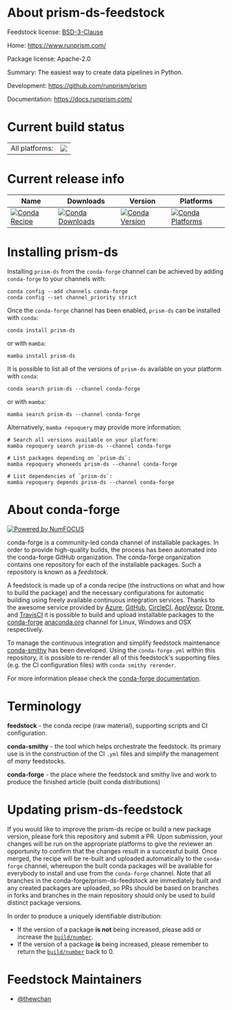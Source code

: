 About prism-ds-feedstock
========================

Feedstock license: [BSD-3-Clause](https://github.com/conda-forge/prism-ds-feedstock/blob/main/LICENSE.txt)

Home: https://www.runprism.com/

Package license: Apache-2.0

Summary: The easiest way to create data pipelines in Python.

Development: https://github.com/runprism/prism

Documentation: https://docs.runprism.com/

Current build status
====================


<table><tr><td>All platforms:</td>
    <td>
      <a href="https://dev.azure.com/conda-forge/feedstock-builds/_build/latest?definitionId=21717&branchName=main">
        <img src="https://dev.azure.com/conda-forge/feedstock-builds/_apis/build/status/prism-ds-feedstock?branchName=main">
      </a>
    </td>
  </tr>
</table>

Current release info
====================

| Name | Downloads | Version | Platforms |
| --- | --- | --- | --- |
| [![Conda Recipe](https://img.shields.io/badge/recipe-prism--ds-green.svg)](https://anaconda.org/conda-forge/prism-ds) | [![Conda Downloads](https://img.shields.io/conda/dn/conda-forge/prism-ds.svg)](https://anaconda.org/conda-forge/prism-ds) | [![Conda Version](https://img.shields.io/conda/vn/conda-forge/prism-ds.svg)](https://anaconda.org/conda-forge/prism-ds) | [![Conda Platforms](https://img.shields.io/conda/pn/conda-forge/prism-ds.svg)](https://anaconda.org/conda-forge/prism-ds) |

Installing prism-ds
===================

Installing `prism-ds` from the `conda-forge` channel can be achieved by adding `conda-forge` to your channels with:

```
conda config --add channels conda-forge
conda config --set channel_priority strict
```

Once the `conda-forge` channel has been enabled, `prism-ds` can be installed with `conda`:

```
conda install prism-ds
```

or with `mamba`:

```
mamba install prism-ds
```

It is possible to list all of the versions of `prism-ds` available on your platform with `conda`:

```
conda search prism-ds --channel conda-forge
```

or with `mamba`:

```
mamba search prism-ds --channel conda-forge
```

Alternatively, `mamba repoquery` may provide more information:

```
# Search all versions available on your platform:
mamba repoquery search prism-ds --channel conda-forge

# List packages depending on `prism-ds`:
mamba repoquery whoneeds prism-ds --channel conda-forge

# List dependencies of `prism-ds`:
mamba repoquery depends prism-ds --channel conda-forge
```


About conda-forge
=================

[![Powered by
NumFOCUS](https://img.shields.io/badge/powered%20by-NumFOCUS-orange.svg?style=flat&colorA=E1523D&colorB=007D8A)](https://numfocus.org)

conda-forge is a community-led conda channel of installable packages.
In order to provide high-quality builds, the process has been automated into the
conda-forge GitHub organization. The conda-forge organization contains one repository
for each of the installable packages. Such a repository is known as a *feedstock*.

A feedstock is made up of a conda recipe (the instructions on what and how to build
the package) and the necessary configurations for automatic building using freely
available continuous integration services. Thanks to the awesome service provided by
[Azure](https://azure.microsoft.com/en-us/services/devops/), [GitHub](https://github.com/),
[CircleCI](https://circleci.com/), [AppVeyor](https://www.appveyor.com/),
[Drone](https://cloud.drone.io/welcome), and [TravisCI](https://travis-ci.com/)
it is possible to build and upload installable packages to the
[conda-forge](https://anaconda.org/conda-forge) [anaconda.org](https://anaconda.org/)
channel for Linux, Windows and OSX respectively.

To manage the continuous integration and simplify feedstock maintenance
[conda-smithy](https://github.com/conda-forge/conda-smithy) has been developed.
Using the ``conda-forge.yml`` within this repository, it is possible to re-render all of
this feedstock's supporting files (e.g. the CI configuration files) with ``conda smithy rerender``.

For more information please check the [conda-forge documentation](https://conda-forge.org/docs/).

Terminology
===========

**feedstock** - the conda recipe (raw material), supporting scripts and CI configuration.

**conda-smithy** - the tool which helps orchestrate the feedstock.
                   Its primary use is in the construction of the CI ``.yml`` files
                   and simplify the management of *many* feedstocks.

**conda-forge** - the place where the feedstock and smithy live and work to
                  produce the finished article (built conda distributions)


Updating prism-ds-feedstock
===========================

If you would like to improve the prism-ds recipe or build a new
package version, please fork this repository and submit a PR. Upon submission,
your changes will be run on the appropriate platforms to give the reviewer an
opportunity to confirm that the changes result in a successful build. Once
merged, the recipe will be re-built and uploaded automatically to the
`conda-forge` channel, whereupon the built conda packages will be available for
everybody to install and use from the `conda-forge` channel.
Note that all branches in the conda-forge/prism-ds-feedstock are
immediately built and any created packages are uploaded, so PRs should be based
on branches in forks and branches in the main repository should only be used to
build distinct package versions.

In order to produce a uniquely identifiable distribution:
 * If the version of a package **is not** being increased, please add or increase
   the [``build/number``](https://docs.conda.io/projects/conda-build/en/latest/resources/define-metadata.html#build-number-and-string).
 * If the version of a package **is** being increased, please remember to return
   the [``build/number``](https://docs.conda.io/projects/conda-build/en/latest/resources/define-metadata.html#build-number-and-string)
   back to 0.

Feedstock Maintainers
=====================

* [@thewchan](https://github.com/thewchan/)

